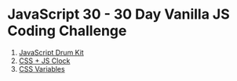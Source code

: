 # JavaScript 30 - 30 Day Vanilla JS Coding Challenge

1. [JavaScript Drum Kit](https://rm-javascriptdrumkit.netlify.app/)
2. [CSS + JS Clock](https://rm-analog-clock.netlify.app/)
3. [CSS Variables](https://rm-cssvariables.netlify.app/)
